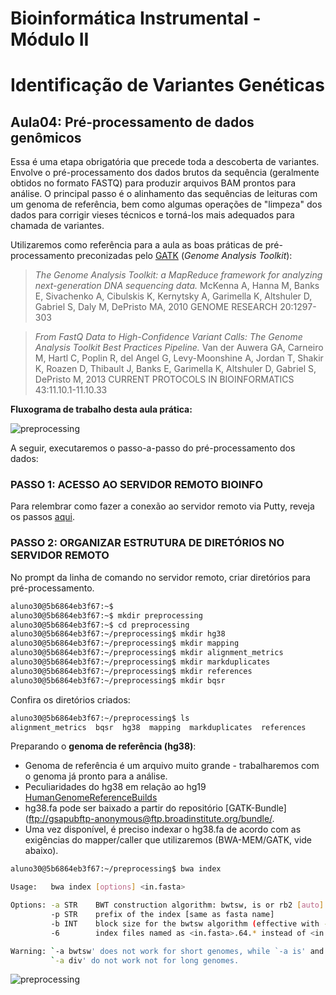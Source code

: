 # Bioinformática Instrumental - Módulo II
# Identificação de Variantes Genéticas

## Aula04: Pré-processamento de dados genômicos  

Essa é uma etapa obrigatória que precede toda a descoberta de variantes. 
Envolve o pré-processamento dos dados brutos da sequência (geralmente obtidos no formato FASTQ) para produzir arquivos BAM prontos para análise. O principal passo é o alinhamento das sequências de leituras com um genoma de referência, bem como algumas operações de "limpeza" dos dados para corrigir vieses técnicos e torná-los mais adequados para chamada de variantes.

Utilizaremos como referência para a aula as boas práticas de pré-processamento preconizadas pelo [GATK](https://software.broadinstitute.org/gatk/) (_Genome Analysis Toolkit_):


>*The Genome Analysis Toolkit: a MapReduce framework for analyzing next-generation DNA sequencing data.* McKenna A, Hanna M, Banks E, Sivachenko A, Cibulskis K, Kernytsky A, Garimella K, Altshuler D, Gabriel S, Daly M, DePristo MA, 2010 GENOME RESEARCH 20:1297-303
 
>*From FastQ Data to High-Confidence Variant Calls: The Genome Analysis Toolkit Best Practices Pipeline.* Van der Auwera GA, Carneiro M, Hartl C, Poplin R, del Angel G, Levy-Moonshine A, Jordan T, Shakir K, Roazen D, Thibault J, Banks E, Garimella K, Altshuler D, Gabriel S, DePristo M, 2013 CURRENT PROTOCOLS IN BIOINFORMATICS 43:11.10.1-11.10.33  


**Fluxograma de trabalho desta aula prática:**  

![preprocessing](https://github.com/cmasotti/BioinfoInstrumental-Aula04/blob/master/bestPractices_preprocessing_smaller.jpg)


A seguir, executaremos o passo-a-passo do pré-processamento dos dados:

### PASSO 1: ACESSO AO SERVIDOR REMOTO BIOINFO
Para relembrar como fazer a conexão ao servidor remoto via Putty, reveja os passos [aqui](https://github.com/cmasotti/BioinfoInstrumental-Aula04/blob/master/Acesso_servidor_remoto.pdf).

### PASSO 2: ORGANIZAR ESTRUTURA DE DIRETÓRIOS NO SERVIDOR REMOTO

No prompt da linha de comando no servidor remoto, criar diretórios para pré-processamento.

```bash  
aluno30@5b6864eb3f67:~$
aluno30@5b6864eb3f67:~$ mkdir preprocessing
aluno30@5b6864eb3f67:~$ cd preprocessing
aluno30@5b6864eb3f67:~/preprocessing$ mkdir hg38
aluno30@5b6864eb3f67:~/preprocessing$ mkdir mapping
aluno30@5b6864eb3f67:~/preprocessing$ mkdir alignment_metrics
aluno30@5b6864eb3f67:~/preprocessing$ mkdir markduplicates
aluno30@5b6864eb3f67:~/preprocessing$ mkdir references
aluno30@5b6864eb3f67:~/preprocessing$ mkdir bqsr
```  

Confira os diretórios criados:
```bash  
aluno30@5b6864eb3f67:~/preprocessing$ ls
alignment_metrics  bqsr  hg38  mapping  markduplicates  references
```  

Preparando o **genoma de referência (hg38)**:
 - Genoma de referência é um arquivo muito grande - trabalharemos com o genoma já pronto para a análise. 
 - Peculiaridades do hg38 em relação ao hg19 [HumanGenomeReferenceBuilds](https://gatkforums.broadinstitute.org/gatk/discussion/11010/human-genome-reference-builds-grch38-hg38-b37-hg19)
 - hg38.fa pode ser baixado a partir do repositório [GATK-Bundle]([ftp://gsapubftp-anonymous@ftp.broadinstitute.org/bundle/](ftp://gsapubftp-anonymous@ftp.broadinstitute.org/bundle/). 
  - Uma vez disponível, é preciso indexar o hg38.fa de acordo com as exigências do mapper/caller que utilizaremos (BWA-MEM/GATK, vide abaixo).
```bash   
aluno30@5b6864eb3f67:~/preprocessing$ bwa index

Usage:   bwa index [options] <in.fasta>

Options: -a STR    BWT construction algorithm: bwtsw, is or rb2 [auto]
         -p STR    prefix of the index [same as fasta name]
         -b INT    block size for the bwtsw algorithm (effective with -a bwtsw) [10000000]
         -6        index files named as <in.fasta>.64.* instead of <in.fasta>.* 

Warning: `-a bwtsw' does not work for short genomes, while `-a is' and
         `-a div' do not work not for long genomes.
```  



![preprocessing]()  



